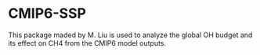 # CMIP6-SSP

This package maded by M. Liu is used to analyze the global OH budget and its effect on CH4 from the CMIP6 model outputs. 

